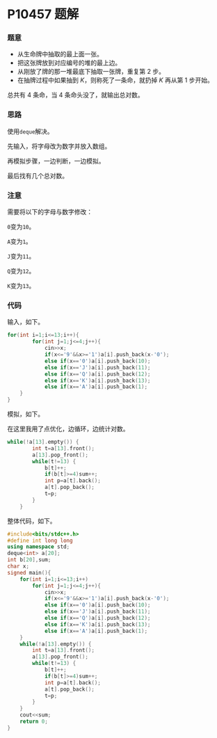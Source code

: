 # P10457 题解

### 题意

- 从生命牌中抽取的最上面一张。
- 把这张牌放到对应编号的堆的最上边。
- 从刚放了牌的那一堆最底下抽取一张牌，重复第 $2$ 步。
- 在抽牌过程中如果抽到 $K$，则称死了一条命，就扔掉 $K$ 再从第 $1$ 步开始。

总共有 $4$ 条命，当 $4$ 条命头没了，就输出总对数。

### 思路

使用`deque`解决。

先输入，将字母改为数字并放入数组。

再模拟步骤，一边判断，一边模拟。

最后找有几个总对数。

### 注意

需要将以下的字母与数字修改：

`0`变为`10`。

`A`变为`1`。

`J`变为`11`。

`Q`变为`12`。

`K`变为`13`。

### 代码

输入，如下。

```cpp
for(int i=1;i<=13;i++){
		for(int j=1;j<=4;j++){
			cin>>x;
			if(x<='9'&&x>='1')a[i].push_back(x-'0');
			else if(x=='0')a[i].push_back(10);
			else if(x=='J')a[i].push_back(11);
			else if(x=='Q')a[i].push_back(12);
			else if(x=='K')a[i].push_back(13);
			else if(x=='A')a[i].push_back(1);
	}
}
```

模拟，如下。

在这里我用了点优化，边循环，边统计对数。

```cpp
while(!a[13].empty()) {
        int t=a[13].front();
		a[13].pop_front();
        while(t!=13) {
            b[t]++;
            if(b[t]>=4)sum++;
            int p=a[t].back();
			a[t].pop_back();
			t=p;
        }
    }
```

整体代码，如下。

```cpp
#include<bits/stdc++.h>
#define int long long
using namespace std;
deque<int> a[20];
int b[20],sum;
char x;
signed main(){
	for(int i=1;i<=13;i++)
		for(int j=1;j<=4;j++){
			cin>>x;
			if(x<='9'&&x>='1')a[i].push_back(x-'0');
			else if(x=='0')a[i].push_back(10);
			else if(x=='J')a[i].push_back(11);
			else if(x=='Q')a[i].push_back(12);
			else if(x=='K')a[i].push_back(13);
			else if(x=='A')a[i].push_back(1);
	}
	while(!a[13].empty()) {
        int t=a[13].front();
		a[13].pop_front();
        while(t!=13) {
            b[t]++;
            if(b[t]>=4)sum++;
            int p=a[t].back();
			a[t].pop_back();
			t=p;
        }
    }
	cout<<sum;
	return 0;
}
```